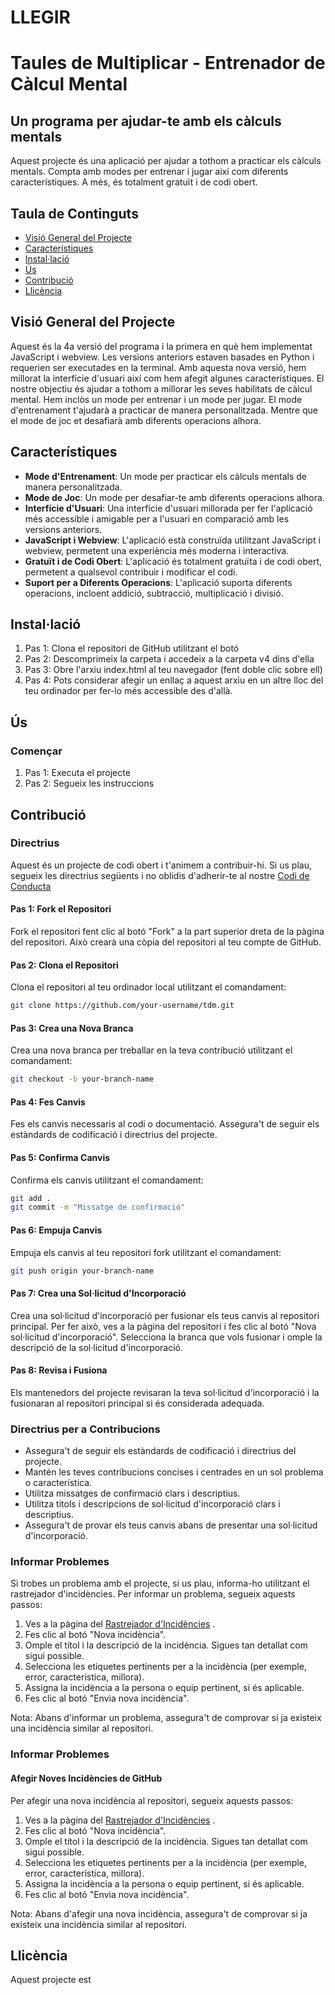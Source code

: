 # LLEGIR

Taules de Multiplicar - Entrenador de Càlcul Mental
================

Un programa per ajudar-te amb els càlculs mentals
-------------------

Aquest projecte és una aplicació per ajudar a tothom a practicar els càlculs mentals. Compta amb modes per entrenar i jugar així com diferents característiques. A més, és totalment gratuït i de codi obert.

Taula de Continguts
-----------------

* [Visió General del Projecte](#visió-general-del-projecte)
* [Característiques](#característiques)
* [Instal·lació](#instal·lació)
* [Ús](#ús)
* [Contribució](#contribució)
* [Llicència](#llicència)

Visió General del Projecte
----------------

Aquest és la 4a versió del programa i la primera en què hem implementat JavaScript i webview. Les versions anteriors estaven basades en Python i requerien ser executades en la terminal. Amb aquesta nova versió, hem millorat la interfície d'usuari així com hem afegit algunes característiques. El nostre objectiu és ajudar a tothom a millorar les seves habilitats de càlcul mental. Hem inclòs un mode per entrenar i un mode per jugar. El mode d'entrenament t'ajudarà a practicar de manera personalitzada. Mentre que el mode de joc et desafiarà amb diferents operacions alhora.

Característiques
--------
* **Mode d'Entrenament**: Un mode per practicar els càlculs mentals de manera personalitzada.
* **Mode de Joc**: Un mode per desafiar-te amb diferents operacions alhora.
* **Interfície d'Usuari**: Una interfície d'usuari millorada per fer l'aplicació més accessible i amigable per a l'usuari en comparació amb les versions anteriors.
* **JavaScript i Webview**: L'aplicació està construïda utilitzant JavaScript i webview, permetent una experiència més moderna i interactiva.
* **Gratuït i de Codi Obert**: L'aplicació és totalment gratuïta i de codi obert, permetent a qualsevol contribuir i modificar el codi.
* **Suport per a Diferents Operacions**: L'aplicació suporta diferents operacions, incloent addició, subtracció, multiplicació i divisió.
<!-- * **Dificultat Personalitzable**: L'aplicació permet als usuaris personalitzar el nivell de dificultat dels càlculs, fent-la adequada per a usuaris de totes les edats i nivells de habilitat. -->
<!-- * **Seguiment de Puntuació**: L'aplicació segueix la puntuació i el progrés de l'usuari, proporcionant un sentiment d'assoliment i motivació per millorar. -->

Instal·lació
------------

1. Pas 1: Clona el repositori de GitHub utilitzant el botó
2. Pas 2: Descomprimeix la carpeta i accedeix a la carpeta v4 dins d'ella
3. Pas 3: Obre l'arxiu index.html al teu navegador (fent doble clic sobre ell)
4. Pas 4: Pots considerar afegir un enllaç a aquest arxiu en un altre lloc del teu ordinador per fer-lo més accessible des d'allà.

Ús
-----

### Començar

1. Pas 1: Executa el projecte
2. Pas 2: Segueix les instruccions

Contribució
------------

### Directrius

Aquest és un projecte de codi obert i t'animem a contribuir-hi. Si us plau, segueix les directrius següents i no oblidis d'adherir-te al nostre [Codi de Conducta](https://github.com/TdM/blob/main/CODE_OF_CONDUCT.md)

#### Pas 1: Fork el Repositori

Fork el repositori fent clic al botó "Fork" a la part superior dreta de la pàgina del repositori. Això crearà una còpia del repositori al teu compte de GitHub.

#### Pas 2: Clona el Repositori

Clona el repositori al teu ordinador local utilitzant el comandament:

```bash
git clone https://github.com/your-username/tdm.git
```

#### Pas 3: Crea una Nova Branca

Crea una nova branca per treballar en la teva contribució utilitzant el comandament:

```bash
git checkout -b your-branch-name
```

#### Pas 4: Fes Canvis

Fes els canvis necessaris al codi o documentació. Assegura't de seguir els estàndards de codificació i directrius del projecte.

#### Pas 5: Confirma Canvis

Confirma els canvis utilitzant el comandament:

```bash
git add .
git commit -m "Missatge de confirmació"
```

#### Pas 6: Empuja Canvis

Empuja els canvis al teu repositori fork utilitzant el comandament:

```bash
git push origin your-branch-name
```

#### Pas 7: Crea una Sol·licitud d'Incorporació

Crea una sol·licitud d'incorporació per fusionar els teus canvis al repositori principal. Per fer això, ves a la pàgina del repositori i fes clic al botó "Nova sol·licitud d'incorporació". Selecciona la branca que vols fusionar i omple la descripció de la sol·licitud d'incorporació.

#### Pas 8: Revisa i Fusiona

Els mantenedors del projecte revisaran la teva sol·licitud d'incorporació i la fusionaran al repositori principal si és considerada adequada.

### Directrius per a Contribucions

* Assegura't de seguir els estàndards de codificació i directrius del projecte.
* Mantén les teves contribucions concises i centrades en un sol problema o característica.
* Utilitza missatges de confirmació clars i descriptius.
* Utilitza títols i descripcions de sol·licitud d'incorporació clars i descriptius.
* Assegura't de provar els teus canvis abans de presentar una sol·licitud d'incorporació.

### Informar Problemes

Si trobes un problema amb el projecte, si us plau, informa-ho utilitzant el rastrejador d'incidències. Per informar un problema, segueix aquests passos:

1. Ves a la pàgina del [Rastrejador d'Incidències](https://github.com/joanalnu/tdm/issues) .
2. Fes clic al botó "Nova incidència".
3. Omple el títol i la descripció de la incidència. Sigues tan detallat com sigui possible.
4. Selecciona les etiquetes pertinents per a la incidència (per exemple, error, característica, millora).
5. Assigna la incidència a la persona o equip pertinent, si és aplicable.
6. Fes clic al botó "Envia nova incidència".

Nota: Abans d'informar un problema, assegura't de comprovar si ja existeix una incidència similar al repositori.

### Informar Problemes
#### Afegir Noves Incidències de GitHub

Per afegir una nova incidència al repositori, segueix aquests passos:

1. Ves a la pàgina del [Rastrejador d'Incidències](https://github.com/joanalnu/tdm/issues) .
2. Fes clic al botó "Nova incidència".
3. Omple el títol i la descripció de la incidència. Sigues tan detallat com sigui possible.
4. Selecciona les etiquetes pertinents per a la incidència (per exemple, error, característica, millora).
5. Assigna la incidència a la persona o equip pertinent, si és aplicable.
6. Fes clic al botó "Envia nova incidència".

Nota: Abans d'afegir una nova incidència, assegura't de comprovar si ja existeix una incidència similar al repositori.

Llicència
-------

Aquest projecte est